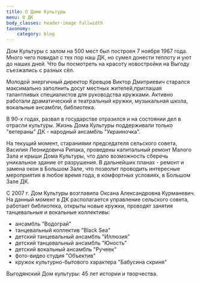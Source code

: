 ```yaml
---
title: О Доме Культуры
menu: О ДК
body_classes: header-image fullwidth
taxonomy:
    category: blog
---
```


Дом Культуры с залом на 500 мест был построен 7 ноября 1967 года.
Много чего повидал с тех пор наш ДК, но сумел донести теплоту и уют до наших дней.
Что бы посмотреть на красоту новостройки на Выгоду съезжались с разных сёл.

Молодой энергичный директор Кревцов Виктор Дмитриевич старался максимально заполнить досуг местных жителей,приглашая талантливых специалистов для руководства кружками. Активно работали драматический и театральный кружки, музыкальная школа, вокальные ансамбли, библиотека.

В 90-х годах, развал в государстве отразился и на состоянии дел в отрасли культуры. Жизнь Дома Культуры поддерживали только "ветераны" ДК - народный ансамбль "Украиночка".

На текущий момент, стараниями председателя сельского совета, Василия Леонидовича Рипака, проведены капитальный ремонт Малого Зала и крыши Дома Культуры, что дало возможность сберечь уникальное здание от разрушения. В дальнейших планах - ремонт и замена окон в Большом Зале, что позволит проводить интересные мероприятия в любое время года, в комфортных условиях, в Большом Зале ДК.

С 2007 г. Дом Культуры возглавила Оксана Александровна Курманевич. На данный момент в ДК располагается управление сельского совета, работает библиотека, открыты новые кружки, проводят занятия танцевальные и вокальные коллективы:
* ансамбль "Водограй"
* танцевальный коллектив "Black Sea"
* детский танцевальный ансамбль "Иллюзия"
* детский танцевальный ансамбль "Юность"
* детский вокальный ансамбль "Ручеек"
* фото-видео студия "Объектив"
* кружок культурно-бытового характера "Бабусина скриня"


Выгодянский Дом культуры: 45 лет истории и творчества.
